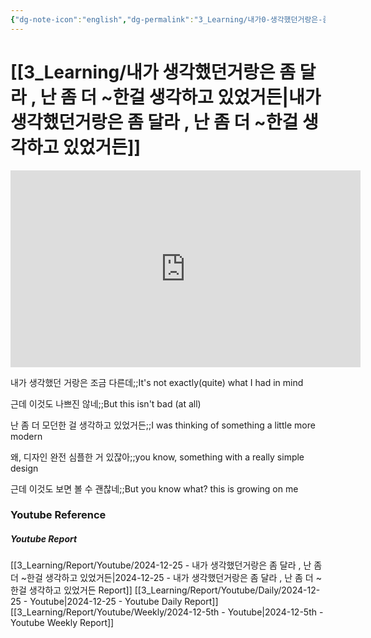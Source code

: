 ```yaml
---
{"dg-note-icon":"english","dg-permalink":"3_Learning/내가0-생각했던거랑은-좀-달라-,-난-좀-더-~한걸-생각하고-있었거든","created-date":"2024-12-25 11:53:50 pm","date":"2024-12-25","type":"youtube","tags":["youtube","english","flashcards"],"aliases":null,"youtuber":"빨모쌤","channelName":"라이브 아카데미","link":"https://www.youtube.com/watch?v=MRlmmLwW7Hs","img":"https://img.youtube.com/vi/MRlmmLwW7Hs/0.jpg","dg-publish":true,"permalink":"/3_Learning/내가0-생각했던거랑은-좀-달라-,-난-좀-더-~한걸-생각하고-있었거든/","dgPassFrontmatter":true,"noteIcon":"english"}
---
```


# [[3_Learning/내가 생각했던거랑은 좀 달라 , 난 좀 더 ~한걸 생각하고 있었거든\|내가 생각했던거랑은 좀 달라 , 난 좀 더 ~한걸 생각하고 있었거든]]


<div class="container-root"><span></span></div><div><div class="container-root"><iframe width="560" height="315" src="https://www.youtube.com/embed/MRlmmLwW7Hs" title="YouTube video player" frameborder="0" allow="accelerometer; autoplay; clipboard-write; encrypted-media; gyroscope; picture-in-picture; web-share" allowfullscreen=""></iframe></div></div>

내가 생각했던 거랑은 조금 다른데;;It's not exactly(quite) what I had in mind
<!--SR:!2024-12-28,1,230-->
근데 이것도 나쁘진 않네;;But this isn't bad (at all)
<!--SR:!2024-12-31,4,270-->
난 좀 더 모던한 걸 생각하고 있었거든;;I was thinking of something a little more modern
<!--SR:!2024-12-30,3,250-->
왜, 디자인 완전 심플한 거 있잖아;;you know, something with a really simple design
<!--SR:!2024-12-28,1,230-->
근데 이것도 보면 볼 수 괜찮네;;But you know what? this is growing on me
<!--SR:!2024-12-31,4,270-->












### Youtube Reference
##### Youtube Report
[[3_Learning/Report/Youtube/2024-12-25 - 내가 생각했던거랑은 좀 달라 , 난 좀 더 ~한걸 생각하고 있었거든\|2024-12-25 - 내가 생각했던거랑은 좀 달라 , 난 좀 더 ~한걸 생각하고 있었거든 Report]]
[[3_Learning/Report/Youtube/Daily/2024-12-25 - Youtube\|2024-12-25 - Youtube Daily Report]]
[[3_Learning/Report/Youtube/Weekly/2024-12-5th - Youtube\|2024-12-5th - Youtube Weekly Report]]

